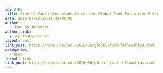 ```yaml
---
id: 2465
title: Five UC Santa Cruz students receive Global Food Initiative Fellowships
date: 2016-07-28T17:11:41+00:00
author:
  - Joan Springhetti
author_link:
  - jspringh@ucsc.edu
layout: post
link_post: https://news.ucsc.edu/2016/06/global-food-fellowships.html
categories:
  - News
format: link
link_post: https://news.ucsc.edu/2016/06/global-food-fellowships.html
---
```

